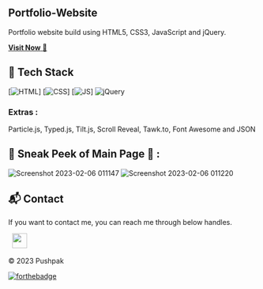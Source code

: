 ## Portfolio-Website
Portfolio website build using HTML5, CSS3, JavaScript and jQuery.

<a href="https://pushpak-is-a.dev/" target="_blank">**Visit Now** 🚀</a>



## 📌 Tech Stack
[![HTML](https://img.shields.io/badge/html5%20-%23E34F26.svg?&style=for-the-badge&logo=html5&logoColor=white)]
[![CSS](https://img.shields.io/badge/css3%20-%231572B6.svg?&style=for-the-badge&logo=css3&logoColor=white)]
[![JS](https://img.shields.io/badge/javascript%20-%23323330.svg?&style=for-the-badge&logo=javascript&logoColor=%23F7DF1E)]
<img alt="jQuery" src="https://img.shields.io/badge/jquery-%230769AD.svg?style=for-the-badge&logo=jquery&logoColor=white"/>

### Extras : 
Particle.js, Typed.js, Tilt.js, Scroll Reveal, Tawk.to, Font Awesome and JSON

## 📌 Sneak Peek of Main Page 🙈 :
![Screenshot 2023-02-06 011147](https://user-images.githubusercontent.com/95577067/216841082-5433c9a0-9a16-440c-8c82-5bea812a5a4c.png)
![Screenshot 2023-02-06 011220](https://user-images.githubusercontent.com/95577067/216841108-c2be13d2-06a9-466b-b706-9bf430d04df3.png)


<h2>📬 Contact</h2>


If you want to contact me, you can reach me through below handles.

&nbsp;&nbsp;<a href="https://www.linkedin.com/in/pushpak-kumawat-b4bb921ba/"><img src="https://www.felberpr.com/wp-content/uploads/linkedin-logo.png" width="30"></img></a>

© 2023 Pushpak


[![forthebadge](https://forthebadge.com/images/badges/built-with-love.svg)](https://forthebadge.com)
